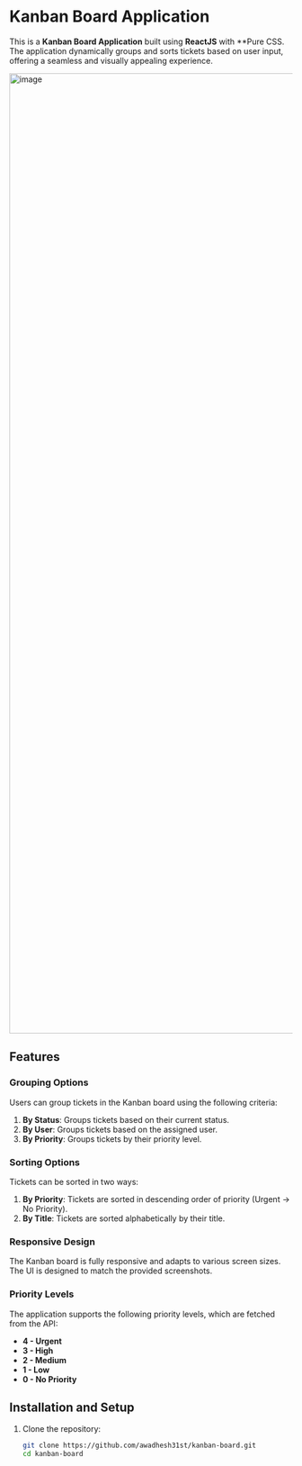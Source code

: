 # Kanban Board Application

This is a **Kanban Board Application** built using **ReactJS** with **Pure CSS. The application dynamically groups and sorts tickets based on user input, offering a seamless and visually appealing experience.

<img width="1706" alt="image" src="https://github.com/user-attachments/assets/62f49646-304b-41e9-b6e0-6c22cce694f8">

## Features

### Grouping Options
Users can group tickets in the Kanban board using the following criteria:
1. **By Status**: Groups tickets based on their current status.
2. **By User**: Groups tickets based on the assigned user.
3. **By Priority**: Groups tickets by their priority level.

### Sorting Options
Tickets can be sorted in two ways:
1. **By Priority**: Tickets are sorted in descending order of priority (Urgent → No Priority).
2. **By Title**: Tickets are sorted alphabetically by their title.

### Responsive Design
The Kanban board is fully responsive and adapts to various screen sizes. The UI is designed to match the provided screenshots.

### Priority Levels
The application supports the following priority levels, which are fetched from the API:
- **4 - Urgent**
- **3 - High**
- **2 - Medium**
- **1 - Low**
- **0 - No Priority**

## Installation and Setup

1. Clone the repository:
   ```bash
   git clone https://github.com/awadhesh31st/kanban-board.git
   cd kanban-board
